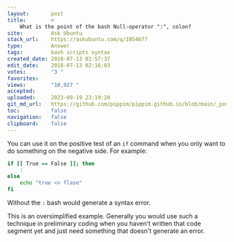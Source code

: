 ```yaml
---
layout:       post
title:        >
    What is the point of the bash Null-operator ":", colon?
site:         Ask Ubuntu
stack_url:    https://askubuntu.com/q/1054677
type:         Answer
tags:         bash scripts syntax
created_date: 2018-07-13 01:57:37
edit_date:    2018-07-13 02:16:03
votes:        "3 "
favorites:    
views:        "10,927 "
accepted:     
uploaded:     2023-09-19 23:19:20
git_md_url:   https://github.com/pippim/pippim.github.io/blob/main/_posts/2018/2018-07-13-What-is-the-point-of-the-bash-Null-operator-____-colon_.md
toc:          false
navigation:   false
clipboard:    false
---
```


You can use it on the positive test of an `if` command when you only want to do something on the negative side. For example:



``` bash
if [[ True == False ]]; then
    :
else
    echo "true <> flase"
fi
```

Without the `:` bash would generate a syntax error.

This is an oversimplified example. Generally you would use such a technique in preliminary coding when you haven't written that code segment yet and just need something that doesn't generate an error.
